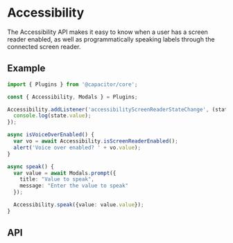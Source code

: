 <plugin-platforms platforms="pwa,ios,android"></plugin-platforms>

# Accessibility

The Accessibility API makes it easy to know when a user has a screen reader enabled, as well as programmatically speaking
labels through the connected screen reader.

<plugin-api index="true" name="accessibility"></plugin-api>

## Example

```typescript
import { Plugins } from '@capacitor/core';

const { Accessibility, Modals } = Plugins;

Accessibility.addListener('accessibilityScreenReaderStateChange', (state) => {
  console.log(state.value);
});

async isVoiceOverEnabled() {
  var vo = await Accessibility.isScreenReaderEnabled();
  alert('Voice over enabled? ' + vo.value);
}

async speak() {
  var value = await Modals.prompt({
    title: "Value to speak",
    message: "Enter the value to speak"
  });

  Accessibility.speak({value: value.value});
}
```

## API

<plugin-api name="accessibility"></plugin-api>